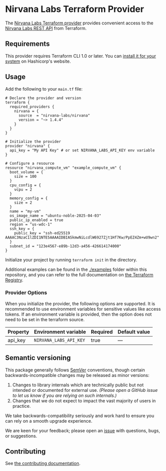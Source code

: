 # Nirvana Labs Terraform Provider

The [Nirvana Labs Terraform provider](https://registry.terraform.io/providers/nirvana-labs/nirvana/latest/docs) provides convenient access to
the [Nirvana Labs REST API](https://docs.nirvanalabs.io) from Terraform.

## Requirements

This provider requires Terraform CLI 1.0 or later. You can [install it for your system](https://developer.hashicorp.com/terraform/install)
on Hashicorp's website.

## Usage

Add the following to your `main.tf` file:

<!-- x-release-please-start-version -->

```hcl
# Declare the provider and version
terraform {
  required_providers {
    nirvana = {
      source  = "nirvana-labs/nirvana"
      version = "~> 1.4.4"
    }
  }
}

# Initialize the provider
provider "nirvana" {
  api_key = "My API Key" # or set NIRVANA_LABS_API_KEY env variable
}

# Configure a resource
resource "nirvana_compute_vm" "example_compute_vm" {
  boot_volume = {
    size = 100
  }
  cpu_config = {
    vcpu = 2
  }
  memory_config = {
    size = 2
  }
  name = "my-vm"
  os_image_name = "ubuntu-noble-2025-04-03"
  public_ip_enabled = true
  region = "us-wdc-1"
  ssh_key = {
    public_key = "ssh-ed25519 AAAAC3NzaC1lZDI1NTE5AAAAIDBIASkmwNiLcdlW6927Zjt1Hf7Kw/PpEZ4Zm+wU9wn2"
  }
  subnet_id = "123e4567-e89b-12d3-a456-426614174000"
}
```

<!-- x-release-please-end -->

Initialize your project by running `terraform init` in the directory.

Additional examples can be found in the [./examples](./examples) folder within this repository, and you can
refer to the full documentation on [the Terraform Registry](https://registry.terraform.io/providers/nirvana-labs/nirvana/latest/docs).

### Provider Options

When you initialize the provider, the following options are supported. It is recommended to use environment variables for sensitive values like access tokens.
If an environment variable is provided, then the option does not need to be set in the terraform source.

| Property | Environment variable   | Required | Default value |
| -------- | ---------------------- | -------- | ------------- |
| api_key  | `NIRVANA_LABS_API_KEY` | true     | —             |

## Semantic versioning

This package generally follows [SemVer](https://semver.org/spec/v2.0.0.html) conventions, though certain backwards-incompatible changes may be released as minor versions:

1. Changes to library internals which are technically public but not intended or documented for external use. _(Please open a GitHub issue to let us know if you are relying on such internals.)_
2. Changes that we do not expect to impact the vast majority of users in practice.

We take backwards-compatibility seriously and work hard to ensure you can rely on a smooth upgrade experience.

We are keen for your feedback; please open an [issue](https://www.github.com/nirvana-labs/terraform-provider-nirvana/issues) with questions, bugs, or suggestions.

## Contributing

See [the contributing documentation](./CONTRIBUTING.md).
